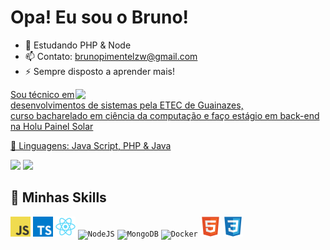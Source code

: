 <h1>Opa! Eu sou o Bruno!</h1>

- 🌱 Estudando PHP & Node <br>
- 📫 Contato: brunopimentelzw@gmail.com <br>
- ⚡ Sempre disposto a aprender mais! <br>
<div align="center">
  <a href="https://github.com/E3ND">
  
</div>






<img min-width="400px" max-width="400px" width="400px" align="right" src="assets/vergil-son-of-sparda.gif" />

<p align="left"> 
  Sou técnico em desenvolvimentos de sistemas pela ETEC de Guainazes, <br>
  curso bacharelado em ciência da computação e faço estágio em back-end na Holu Painel Solar
</p>

<p align="left">
  🦄 Linguagens: Java Script, PHP & Java
</p>

<p align="left">
  <a href = "mailto:brunopimentelzw@gmail.com" alt="Gmail">
  <img src="https://img.shields.io/badge/-Gmail-FF0000?style=flat-square&labelColor=FF0000&logo=gmail&logoColor=white&link=LINK-DO-SEU-GMAIL" /></a>

  <a href="https://www.linkedin.com/in/bruno-pimentel-01b948220" alt="LinkedIn">
  <img src="https://img.shields.io/badge/-Linkedin-0e76a8?style=flat-square&logo=Linkedin&logoColor=white&link=LINK-DO-SEU-LINKEDIN" /></a>
</p>


## 🚀 Minhas Skills

<code><img height="32" src="https://raw.githubusercontent.com/github/explore/80688e429a7d4ef2fca1e82350fe8e3517d3494d/topics/javascript/javascript.png" alt="Javascript"/></code>
<code><img height="32" src="https://raw.githubusercontent.com/github/explore/80688e429a7d4ef2fca1e82350fe8e3517d3494d/topics/typescript/typescript.png" alt="Typescript"/></code>
<code><img height="32" src="https://raw.githubusercontent.com/devicons/devicon/master/icons/react/react-original.svg" alt="ReactJS"/></code>
<code><img height="32" src="https://cdn.jsdelivr.net/gh/devicons/devicon/icons/nodejs/nodejs-original.svg" alt="NodeJS"/></code>
<code><img height="32" src="https://cdn.jsdelivr.net/gh/devicons/devicon/icons/mongodb/mongodb-original.svg" alt="MongoDB"/></code>
<code><img height="32" src="https://cdn.jsdelivr.net/gh/devicons/devicon/icons/docker/docker-original-wordmark.svg" alt="Docker"/></code>
<code><img height="32" src="https://raw.githubusercontent.com/devicons/devicon/master/icons/html5/html5-original.svg" alt="HTML"/></code>
<code><img height="32" src="https://raw.githubusercontent.com/devicons/devicon/master/icons/css3/css3-original.svg" alt="CSS"/></code>

<div style="display: inline_block"><br>
</div>
